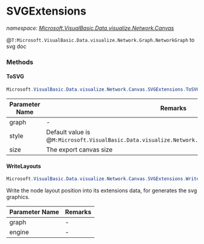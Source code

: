 ﻿# SVGExtensions
_namespace: [Microsoft.VisualBasic.Data.visualize.Network.Canvas](./index.md)_

@``T:Microsoft.VisualBasic.Data.visualize.Network.Graph.NetworkGraph`` to svg doc



### Methods

#### ToSVG
```csharp
Microsoft.VisualBasic.Data.visualize.Network.Canvas.SVGExtensions.ToSVG(Microsoft.VisualBasic.Data.visualize.Network.Graph.NetworkGraph,System.Drawing.Size,Microsoft.VisualBasic.Imaging.SVG.CSS.DirectedForceGraph,System.Boolean,System.Int32)
```


|Parameter Name|Remarks|
|--------------|-------|
|graph|-|
|style|Default value is @``M:Microsoft.VisualBasic.Data.visualize.Network.Canvas.SVGExtensions.DefaultStyle``|
|size|The export canvas size|


#### WriteLayouts
```csharp
Microsoft.VisualBasic.Data.visualize.Network.Canvas.SVGExtensions.WriteLayouts(Microsoft.VisualBasic.Data.visualize.Network.Graph.NetworkGraph@,Microsoft.VisualBasic.Data.visualize.Network.Layouts.Interfaces.IForceDirected)
```
Write the node layout position into its extensions data, for generates the svg graphics.

|Parameter Name|Remarks|
|--------------|-------|
|graph|-|
|engine|-|



